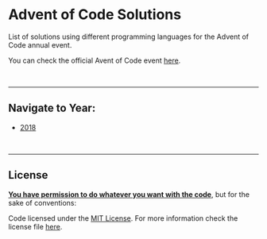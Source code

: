 # Advent of Code Solutions

List of solutions using different programming languages for the Advent of Code annual event. 

 You can check the official Avent of Code event [here](https://adventofcode.com/).

<br>
<hr>

## Navigate to Year:
* [2018](source/2018)

<br>
<hr>

## License

<b><u>You have permission to do whatever you want with the code</b></u>, but for the sake of conventions:

Code licensed under the [MIT License](https://choosealicense.com/licenses/mit/). For more information check the license file [here](LICENSE).
